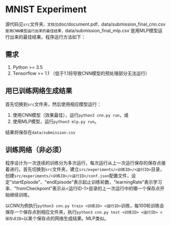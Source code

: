 # MNIST Experiment

源代码见`src`文件夹`，文档见`doc/document.pdf`，`data/submission_final_cnn.csv`是用CNN模型运行出来的最佳结果，`data/submission_final_mlp.csv`是用MLP模型运行出来的最佳结果。程序运行方法如下：

## 需求

1. Python >= 3.5
2. Tensorflow >= 1.1 （低于1.1将导致CNN模型的预处理部分无法运行）

## 用已训练网络生成结果

首先切换到`src`文件夹，然后使用相应模型运行：

1. 使用CNN模型（效果最佳），运行`python3 cnn.py run`，或
2. 使用MLP模型，运行`python3 mlp.py run`。

结果将保存在`data/submission.csv`

## 训练网络（非必须）

程序设计为一次连续的训练分为多次运行，每次运行从上一次运行保存的保存点接着进行。首先切换到`src`文件夹，建立`src/experiments/<训练ID>/<运行ID>`目录，创建`src/experiments/<训练ID>/<运行ID>/conf.json`配置文件，设定"startEpisode"、"endEpisode"表示起止训练轮数，"learningRate"表示学习率、"fromCheckpoint"表示从<运行ID-1>目录的上一次运行中的哪一个保存点开始继续训练。

以CNN为例执行`python3 cnn.py train <训练ID> <运行ID>`训练，每100轮训练会保存一个保存点到相应文件夹，执行`python3 cnn.py test <训练ID> <运行ID> <保存点ID>`以某个保存点的网络生成结果。MLP类似。
